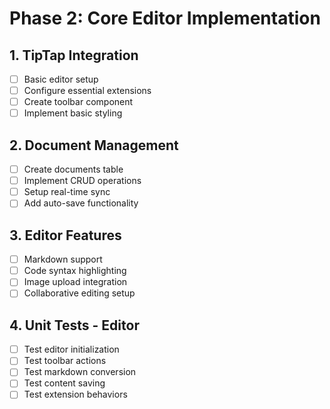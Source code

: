 
# Phase 2: Core Editor Implementation

## 1. TipTap Integration
- [ ] Basic editor setup
- [ ] Configure essential extensions
- [ ] Create toolbar component
- [ ] Implement basic styling

## 2. Document Management
- [ ] Create documents table
- [ ] Implement CRUD operations
- [ ] Setup real-time sync
- [ ] Add auto-save functionality

## 3. Editor Features
- [ ] Markdown support
- [ ] Code syntax highlighting
- [ ] Image upload integration
- [ ] Collaborative editing setup

## 4. Unit Tests - Editor
- [ ] Test editor initialization
- [ ] Test toolbar actions
- [ ] Test markdown conversion
- [ ] Test content saving
- [ ] Test extension behaviors